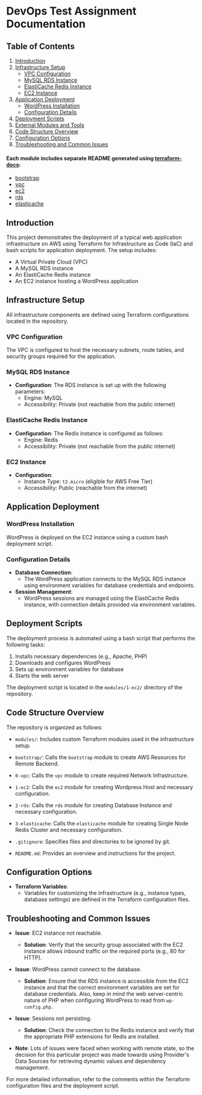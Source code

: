 # DevOps Test Assignment Documentation

## Table of Contents

1. [Introduction](#introduction)
2. [Infrastructure Setup](#infrastructure-setup)
   - [VPC Configuration](#vpc-configuration)
   - [MySQL RDS Instance](#mysql-rds-instance)
   - [ElastiCache Redis Instance](#elasticache-redis-instance)
   - [EC2 Instance](#ec2-instance)
3. [Application Deployment](#application-deployment)
   - [WordPress Installation](#wordpress-installation)
   - [Configuration Details](#configuration-details)
4. [Deployment Scripts](#deployment-scripts)
5. [External Modules and Tools](#external-modules-and-tools)
6. [Code Structure Overview](#code-structure-overview)
7. [Configuration Options](#configuration-options)
8. [Troubleshooting and Common Issues](#troubleshooting-and-common-issues)

#### Each module includes separate README generated using [terraform-docs](https://github.com/terraform-docs/terraform-docs):

- [bootstrap](https://github.com/scottishwidow/test-assignment/blob/main/modules/bootstrap/README.md)
- [vpc](https://github.com/scottishwidow/test-assignment/blob/main/modules/0-vpc/README.md)
- [ec2](https://github.com/scottishwidow/test-assignment/blob/main/modules/1-ec2/README.md)
- [rds](https://github.com/scottishwidow/test-assignment/blob/main/modules/2-rds/README.md)
- [elasticache](https://github.com/scottishwidow/test-assignment/blob/main/modules/3-elasticache/README.md)

## Introduction

This project demonstrates the deployment of a typical web application infrastructure on AWS using Terraform for Infrastructure as Code (IaC) and bash scripts for application deployment. The setup includes:

- A Virtual Private Cloud (VPC)
- A MySQL RDS instance
- An ElastiCache Redis instance
- An EC2 instance hosting a WordPress application

## Infrastructure Setup

All infrastructure components are defined using Terraform configurations located in the repository.

### VPC Configuration

The VPC is configured to host the necessary subnets, route tables, and security groups required for the application.

### MySQL RDS Instance

- **Configuration**: The RDS instance is set up with the following parameters:
  - Engine: MySQL
  - Accessibility: Private (not reachable from the public internet)

### ElastiCache Redis Instance

- **Configuration**: The Redis instance is configured as follows:
  - Engine: Redis
  - Accessibility: Private (not reachable from the public internet)

### EC2 Instance

- **Configuration**:
  - Instance Type: `t2.micro` (eligible for AWS Free Tier)
  - Accessibility: Public (reachable from the internet)

## Application Deployment

### WordPress Installation

WordPress is deployed on the EC2 instance using a custom bash deployment script.

### Configuration Details

- **Database Connection**:
  - The WordPress application connects to the MySQL RDS instance using environment variables for database credentials and endpoints.
- **Session Management**:
  - WordPress sessions are managed using the ElastiCache Redis instance, with connection details provided via environment variables.

## Deployment Scripts

The deployment process is automated using a bash script that performs the following tasks:

1. Installs necessary dependencies (e.g., Apache, PHP)
2. Downloads and configures WordPress
3. Sets up environment variables for database
4. Starts the web server

The deployment script is located in the `modules/1-ec2/` directory of the repository.

## Code Structure Overview

The repository is organized as follows:

- `modules/`: Includes custom Terraform modules used in the infrastructure setup.
- `bootstrap/`: Calls the `bootstrap` module to create AWS Resources for Remote Backend.
- `0-vpc`: Calls the `vpc` module to create required Network Infrastructure.
- `1-ec2`: Calls the `ec2` module for creating Wordpress Host and necessary configuration.
- `2-rds`: Calls the `rds` module for creating Database Instance and necessary configuration.
- `3-elasticache`: Calls the `elasticache` module for creating Single Node Redis Cluster and necessary configuration.

- `.gitignore`: Specifies files and directories to be ignored by git.
- `README.md`: Provides an overview and instructions for the project.

## Configuration Options

- **Terraform Variables**:
  - Variables for customizing the infrastructure (e.g., instance types, database settings) are defined in the Terraform configuration files.

## Troubleshooting and Common Issues

- **Issue**: EC2 instance not reachable.
  - **Solution**: Verify that the security group associated with the EC2 instance allows inbound traffic on the required ports (e.g., 80 for HTTP).

- **Issue**: WordPress cannot connect to the database.
  - **Solution**: Ensure that the RDS instance is accessible from the EC2 instance and that the correct environment variables are set for database credentials. Also, keep in mind the web server-centric nature of PHP when configuring WordPress to read from `wp-config.php`.

- **Issue**: Sessions not persisting.
  - **Solution**: Check the connection to the Redis instance and verify that the appropriate PHP extensions for Redis are installed.

- **Note**: Lots of issues were faced when working with remote state, so the decision for this particular project was made towards using Provider's Data Sources for retrieving dynamic values and dependency management.

For more detailed information, refer to the comments within the Terraform configuration files and the deployment script.